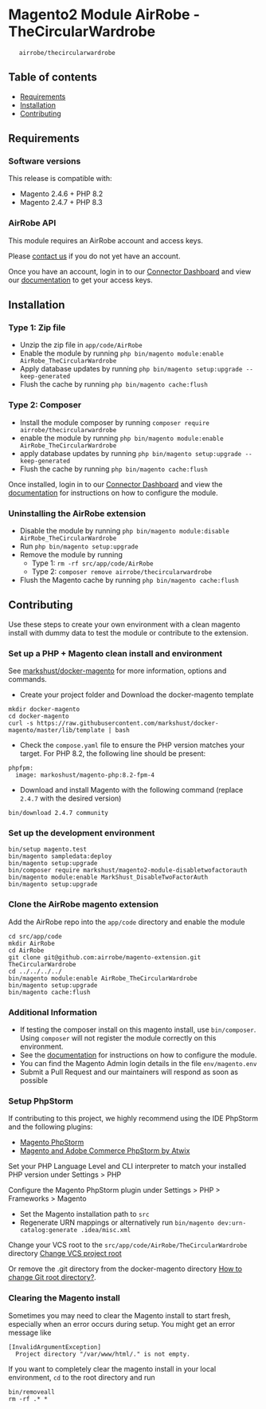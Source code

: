 # Magento2 Module AirRobe - TheCircularWardrobe

```
   airrobe/thecircularwardrobe
```

## Table of contents
 - [Requirements](#requirements)
 - [Installation](#installation)
 - [Contributing](#contributing)

## Requirements

### Software versions
This release is compatible with:
- Magento 2.4.6 + PHP 8.2
- Magento 2.4.7 + PHP 8.3

### AirRobe API
This module requires an AirRobe account and access keys.

Please [contact us](mailto:developers@airrobe.com) if you do not yet have an account.

Once you have an account, login in to our [Connector Dashboard](https://connector.airrobe.com) and view our [documentation](https://connector.airrobe.com/docs/magento) to get your access keys.

## Installation

### Type 1: Zip file

 - Unzip the zip file in `app/code/AirRobe`
 - Enable the module by running `php bin/magento module:enable AirRobe_TheCircularWardrobe`
 - Apply database updates by running `php bin/magento setup:upgrade --keep-generated`
 - Flush the cache by running `php bin/magento cache:flush`

### Type 2: Composer
 - Install the module composer by running `composer require airrobe/thecircularwardrobe`
 - enable the module by running `php bin/magento module:enable AirRobe_TheCircularWardrobe`
 - apply database updates by running `php bin/magento setup:upgrade --keep-generated`
 - Flush the cache by running `php bin/magento cache:flush`

Once installed, login in to our [Connector Dashboard](https://connector.airrobe.com) and view the [documentation](https://connector.airrobe.com/docs/magento) for instructions on how to configure the module.

### Uninstalling the AirRobe extension
 - Disable the module by running `php bin/magento module:disable AirRobe_TheCircularWardrobe`
 - Run `php bin/magento setup:upgrade`
 - Remove the module by running
   - Type 1: `rm -rf src/app/code/AirRobe`
   - Type 2: `composer remove airrobe/thecircularwardrobe`
 - Flush the Magento cache by running `php bin/magento cache:flush`

## Contributing

Use these steps to create your own environment with a clean magento install with dummy data
to test the module or contribute to the extension.

### Set up a PHP + Magento clean install and environment

See [markshust/docker-magento](https://github.com/markshust/docker-magento) for more information, options and commands.

- Create your project folder and Download the docker-magento template
```
mkdir docker-magento
cd docker-magento
curl -s https://raw.githubusercontent.com/markshust/docker-magento/master/lib/template | bash
```

- Check the `compose.yaml` file to ensure the PHP version matches your target. For PHP 8.2, the following line should be present:
```
phpfpm:
  image: markoshust/magento-php:8.2-fpm-4
```

- Download and install Magento with the following command (replace `2.4.7` with the desired version)
```
bin/download 2.4.7 community
```

### Set up the development environment
```
bin/setup magento.test
bin/magento sampledata:deploy
bin/magento setup:upgrade
bin/composer require markshust/magento2-module-disabletwofactorauth
bin/magento module:enable MarkShust_DisableTwoFactorAuth
bin/magento setup:upgrade
```

### Clone the AirRobe magento extension

Add the AirRobe repo into the `app/code` directory and enable the module

```
cd src/app/code
mkdir AirRobe
cd AirRobe
git clone git@github.com:airrobe/magento-extension.git TheCircularWardrobe
cd ../../../../
bin/magento module:enable AirRobe_TheCircularWardrobe
bin/magento setup:upgrade
bin/magento cache:flush
```

### Additional Information

- If testing the composer install on this magento install, use `bin/composer`. Using `composer` will not register the module correctly on this environment.
- See the [documentation](https://connector.airrobe.com/docs/magento) for instructions on how to configure the module.
- You can find the Magento Admin login details in the file `env/magento.env`
- Submit a Pull Request and our maintainers will respond as soon as possible

### Setup PhpStorm

If contributing to this project, we highly recommend using the IDE PhpStorm and the following plugins:
- [Magento PhpStorm](https://plugins.jetbrains.com/plugin/8024-magento-phpstorm)
- [Magento and Adobe Commerce PhpStorm by Atwix](https://plugins.jetbrains.com/plugin/20554-magento-and-adobe-commerce-phpstorm-by-atwix)

Set your PHP Language Level and CLI interpreter to match your installed PHP version under Settings > PHP

Configure the Magento PhpStorm plugin under Settings > PHP > Frameworks > Magento
- Set the Magento installation path to `src`
- Regenerate URN mappings or alternatively run `bin/magento dev:urn-catalog:generate .idea/misc.xml`

Change your VCS root to the `src/app/code/AirRobe/TheCircularWardrobe` directory [Change VCS project root](https://intellij-support.jetbrains.com/hc/en-us/community/posts/115000087244-Change-VCS-project-root)

Or remove the .git directory from the docker-magento directory [How to change Git root directory?](https://stackoverflow.com/questions/66969576/how-to-change-git-root-directory).

### Clearing the Magento install

Sometimes you may need to clear the Magento install to start fresh, especially when an error occurs during setup.
You might get an error message like 
```
[InvalidArgumentException]                         
  Project directory "/var/www/html/." is not empty. 
```
If you want to completely clear the magento install in your local environment, `cd` to the root directory and run
```
bin/removeall 
rm -rf .* *
```
